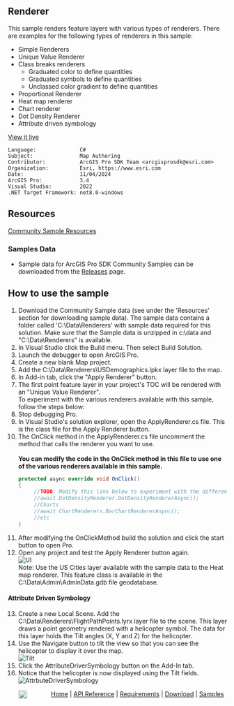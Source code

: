 ## Renderer

<!-- TODO: Write a brief abstract explaining this sample -->
This sample renders feature layers with various types of renderers. There are examples for the following types of renderers in this sample:  
  * Simple Renderers  
  * Unique Value Renderer  
  * Class breaks renderers  
      * Graduated color to define quantities  
      * Graduated symbols to define quantities  
      * Unclassed color gradient to define quantities  
  * Proportional Renderer  
  * Heat map renderer  
  * Chart renderer  
  * Dot Density Renderer  
  * Attribute driven symbology  
  


<a href="https://pro.arcgis.com/en/pro-app/sdk/" target="_blank">View it live</a>

<!-- TODO: Fill this section below with metadata about this sample-->
```
Language:              C#
Subject:               Map Authoring
Contributor:           ArcGIS Pro SDK Team <arcgisprosdk@esri.com>
Organization:          Esri, https://www.esri.com
Date:                  11/04/2024
ArcGIS Pro:            3.4
Visual Studio:         2022
.NET Target Framework: net8.0-windows
```

## Resources

[Community Sample Resources](https://github.com/Esri/arcgis-pro-sdk-community-samples#resources)

### Samples Data

* Sample data for ArcGIS Pro SDK Community Samples can be downloaded from the [Releases](https://github.com/Esri/arcgis-pro-sdk-community-samples/releases) page.  

## How to use the sample
<!-- TODO: Explain how this sample can be used. To use images in this section, create the image file in your sample project's screenshots folder. Use relative url to link to this image using this syntax: ![My sample Image](FacePage/SampleImage.png) -->
1. Download the Community Sample data (see under the 'Resources' section for downloading sample data).  The sample data contains a folder called 'C:\Data\Renderers' with sample data required for this solution.  Make sure that the Sample data is unzipped in c:\data and "C:\Data\Renderers" is available.
2. In Visual Studio click the Build menu. Then select Build Solution.    
3. Launch the debugger to open ArcGIS Pro.  
4. Create a new blank Map project.   
5. Add the C:\Data\Renderers\USDemographics.lpkx layer file to the map.   
6. In Add-in tab, click the "Apply Renderer" button.  
7. The first point feature layer in your project's TOC will be rendered with an "Unique Value Renderer".  
To experiment with the various renderers available with this sample, follow the steps below:  
8. Stop debugging Pro.  
9. In Visual Studio's solution explorer, open the ApplyRenderer.cs file. This is the class file for the Apply Renderer button.  
10. The OnClick method in the ApplyRenderer.cs file uncomment the method that calls the renderer you want to use.<br />  
   **You can modify the code in the OnClick method in this file to use one of the various renderers available in this sample.**  
    ```c#  
    protected async override void OnClick()  
    {  
         //TODO: Modify this line below to experiment with the different renderers  
         //await DotDensityRenderer.DotDensityRendererAsync();
         //Charts
         //await ChartRenderers.BarChartRendererAsync();
         //etc
    }  
    ```
11. After modifying the OnClickMethod build the solution and click the start button to open Pro.    
12. Open any project and test the Apply Renderer button again.  
![UI](screenshots/Renderers.png)  
Note: Use the US Cities layer available with the sample data to the Heat map renderer. This feature class is available in the C:\Data\Admin\AdminData.gdb file geodatabase.  
#### Attribute Driven Symbology  
13. Create a new Local Scene. Add the C:\Data\Renderers\FlightPathPoints.lyrx layer file to the scene.  This layer draws a point geometry rendered with a helicopter symbol.  The data for this layer holds the Tilt angles (X, Y and Z) for the helicopter.  
14. Use the Navigate button to tilt the view so that you can see the helicopter to display it over the map.  
![Tilt](screenshots/tilt.png)  
15. Click the AttributeDriverSymbology button on the Add-In tab.  
16. Notice that the helicopter is now displayed using the Tilt fields.  
![AttrbuteDriverSymbology](screenshots/AttrbuteDriverSymbology.png)  
  

<!-- End -->

&nbsp;&nbsp;&nbsp;&nbsp;&nbsp;&nbsp;<img src="https://esri.github.io/arcgis-pro-sdk/images/ArcGISPro.png"  alt="ArcGIS Pro SDK for Microsoft .NET Framework" height = "20" width = "20" align="top"  >
&nbsp;&nbsp;&nbsp;&nbsp;&nbsp;&nbsp;&nbsp;&nbsp;&nbsp;&nbsp;&nbsp;&nbsp;
[Home](https://github.com/Esri/arcgis-pro-sdk/wiki) | <a href="https://pro.arcgis.com/en/pro-app/latest/sdk/api-reference" target="_blank">API Reference</a> | [Requirements](https://github.com/Esri/arcgis-pro-sdk/wiki#requirements) | [Download](https://github.com/Esri/arcgis-pro-sdk/wiki#installing-arcgis-pro-sdk-for-net) | <a href="https://github.com/esri/arcgis-pro-sdk-community-samples" target="_blank">Samples</a>
